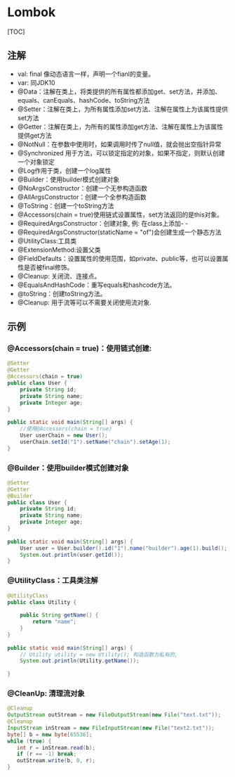 # Lombok

[TOC]

## 注解

- val: final 像动态语言一样，声明一个fianl的变量。
- var: 同JDK10
- @Data：注解在类上，将类提供的所有属性都添加get、set方法，并添加、equals、canEquals、hashCode、toString方法
- @Setter：注解在类上，为所有属性添加set方法、注解在属性上为该属性提供set方法
- @Getter：注解在类上，为所有的属性添加get方法、注解在属性上为该属性提供get方法
- @NotNull：在参数中使用时，如果调用时传了null值，就会抛出空指针异常
- @Synchronized 用于方法，可以锁定指定的对象，如果不指定，则默认创建一个对象锁定
- @Log作用于类，创建一个log属性
- @Builder：使用builder模式创建对象
- @NoArgsConstructor：创建一个无参构造函数
- @AllArgsConstructor：创建一个全参构造函数
- @ToString：创建一个toString方法
- @Accessors(chain = true)使用链式设置属性，set方法返回的是this对象。
- @RequiredArgsConstructor：创建对象, 例: 在class上添加- - 
- @RequiredArgsConstructor(staticName = "of")会创建生成一个静态方法
- @UtilityClass:工具类
- @ExtensionMethod:设置父类
- @FieldDefaults：设置属性的使用范围，如private、public等，也可以设置属性是否被final修饰。
- @Cleanup: 关闭流、连接点。
- @EqualsAndHashCode：重写equals和hashcode方法。
- @toString：创建toString方法。
- @Cleanup: 用于流等可以不需要关闭使用流对象.

## 示例

### @Accessors(chain = true)：使用链式创建:

```java
@Setter
@Getter
@Accessors(chain = true)
public class User {
    private String id;
    private String name;
    private Integer age;
}
 
public static void main(String[] args) {
    //使用@Accessors(chain = true)
    User userChain = new User();
    userChain.setId("1").setName("chain").setAge(1);
}
```

### @Builder：使用builder模式创建对象

```java
@Setter
@Getter
@Builder
public class User {
    private String id;
    private String name;
    private Integer age;
}
 
public static void main(String[] args) {
    User user = User.builder().id("1").name("builder").age(1).build();
    System.out.println(user.getId());
}
```

### @UtilityClass：工具类注解

```java
@UtilityClass
public class Utility {
 
    public String getName() {
        return "name";
    }
}
 
public static void main(String[] args) {
    // Utility utility = new Utility(); 构造函数为私有的,
    System.out.println(Utility.getName());
 
}
```

### @CleanUp: 清理流对象

```java
@Cleanup
OutputStream outStream = new FileOutputStream(new File("text.txt"));
@Cleanup
InputStream inStream = new FileInputStream(new File("text2.txt"));
byte[] b = new byte[65536];
while (true) {
   int r = inStream.read(b);
   if (r == -1) break;
   outStream.write(b, 0, r); 
}
```

